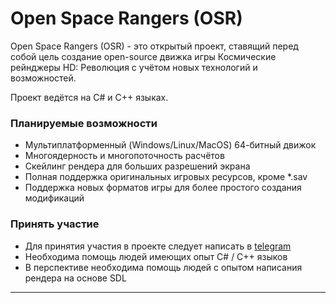 # Open Space Rangers (OSR)

Open Space Rangers (OSR) - это открытый проект, ставящий перед собой цель создание open-source движка игры Космические рейнджеры HD: Революция с учётом новых технологий и возможностей.

Проект ведётся на C# и C++ языках.

### Планируемые возможности
* Мультиплатформенный (Windows/Linux/MacOS) 64-битный движок
* Многоядерность и многопоточность расчётов
* Скейлинг рендера для больших разрешений экрана
* Полная поддержка оригинальных игровых ресурсов, кроме *.sav
* Поддержка новых форматов игры для более простого создания модификаций

### Принять участие
* Для принятия участия в проекте следует написать в [telegram](https://t.me/opensr2)
* Необходима помощь людей имеющих опыт C# / C++ языков
* В перспективе необходима помощь людей с опытом написания рендера на основе SDL

---